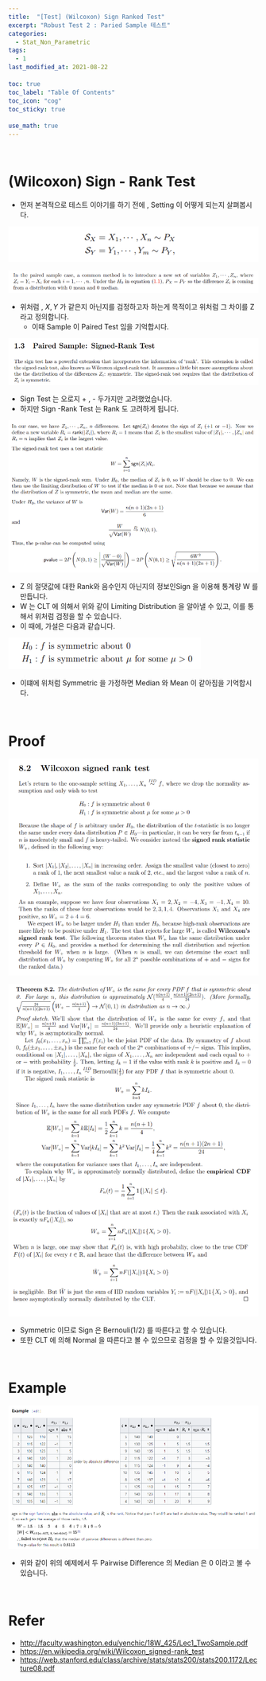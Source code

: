 ```yaml
---
title:  "[Test] (Wilcoxon) Sign Ranked Test"
excerpt: "Robust Test 2 : Paried Sample 테스트"
categories:
  - Stat_Non_Parametric
tags:
  - 1
last_modified_at: 2021-08-22

toc: true
toc_label: "Table Of Contents"
toc_icon: "cog"
toc_sticky: true

use_math: true
---
```


<br>

# (Wilcoxon) Sign - Rank Test

- 먼저 본격적으로 테스트 이야기를 하기 전에 , Setting 이 어떻게 되는지 살펴봅시다.

![png](/assets/images/Stat/46_4.png)

![png](/assets/images/Stat/46_3.png)

- 위처럼 , $X,Y$ 가 같은지 아닌지를 검정하고자 하는게 목적이고 위처럼 그 차이를 Z 라고 정의합니다.
  - 이때 Sample 이 Paired Test 임을 기억합시다.

![png](/assets/images/Stat/46_1.png)

- Sign Test 는 오로지 + , - 두가지만 고려했었습니다.
- 하지만 Sign -Rank Test 는 Rank 도 고려하게 됩니다.

![png](/assets/images/Stat/46_2.png)

- Z 의 절댓값에 대한 Rank와 음수인지 아닌지의 정보인Sign 을 이용해 통계량 W 를 만듭니다.  
- W 는 CLT 에 의해서 위와 같이 Limiting Distribution 을 알아낼 수 있고, 이를 통해서 위처럼 검정을 할 수 있습니다.
- 이 때에, 가설은 다음과 같습니다.

![png](/assets/images/Stat/46_8.png)

- 이떄에 위처럼 Symmetric 을 가정하면 Median 와 Mean 이 같아짐을 기억합시다. 

<br>

# Proof

![png](/assets/images/Stat/46_6.png)

![png](/assets/images/Stat/46_7.png)

- Symmetric 이므로 Sign 은 Bernouli(1/2) 를 따른다고 할 수 있습니다.
- 또한 CLT 에 의해 Normal 을 따른다고 볼 수 있으므로 검정을 할 수 있을것입니다.

<br>

# Example

![png](/assets/images/Stat/46_9.png)

- 위와 같이 위의 예제에서 두 Pairwise Difference 의 Median 은 0 이라고 볼 수 있습니다.

<br>

# Refer

- http://faculty.washington.edu/yenchic/18W_425/Lec1_TwoSample.pdf
- https://en.wikipedia.org/wiki/Wilcoxon_signed-rank_test
- https://web.stanford.edu/class/archive/stats/stats200/stats200.1172/Lecture08.pdf



